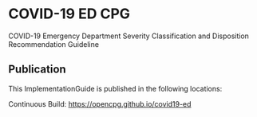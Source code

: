 # COVID-19 ED CPG

COVID-19 Emergency Department Severity Classification and Disposition Recommendation Guideline

## Publication

This ImplementationGuide is published in the following locations:

Continuous Build: https://opencpg.github.io/covid19-ed
